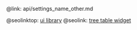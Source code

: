 @link: api/settings_name_other.md

@seolinktop: [ui library](https://webix.com)
@seolink: [tree table widget](https://webix.com/widget/treetable/)